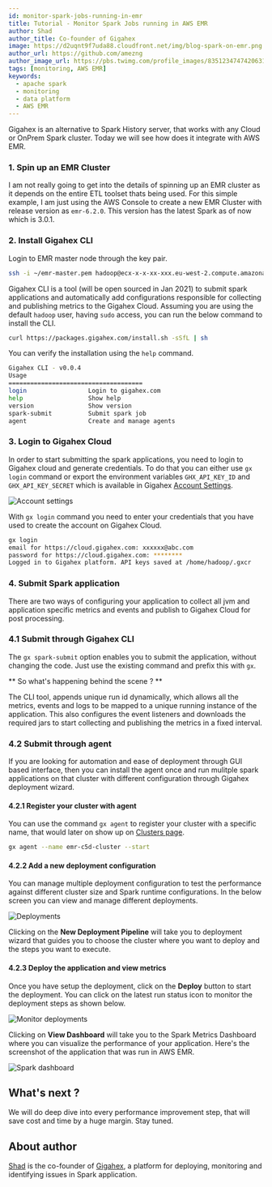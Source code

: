 ```yaml
---
id: monitor-spark-jobs-running-in-emr
title: Tutorial - Monitor Spark Jobs running in AWS EMR
author: Shad
author_title: Co-founder of Gigahex
image: https://d2uqnt9f7uda88.cloudfront.net/img/blog-spark-on-emr.png
author_url: https://github.com/amezng
author_image_url: https://pbs.twimg.com/profile_images/835123474742063105/N3Qkp_r__400x400.jpg
tags: [monitoring, AWS EMR]
keywords:
  - apache spark
  - monitoring
  - data platform
  - AWS EMR
---
```


Gigahex is an alternative to Spark History server, that works with any Cloud or OnPrem Spark cluster. Today we will see how does it integrate with AWS EMR.

<!--truncate-->

### 1. Spin up an EMR Cluster

I am not really going to get into the details of spinning up an EMR cluster as it depends on the entire ETL toolset thats being used. For this simple example,
I am just using the AWS Console to create a new EMR Cluster with release version as `emr-6.2.0`. This version has the latest Spark as of now which is 3.0.1.

### 2. Install Gigahex CLI

Login to EMR master node through the key pair.

```bash
ssh -i ~/emr-master.pem hadoop@ecx-x-x-xx-xxx.eu-west-2.compute.amazonaws.com
```

Gigahex CLI is a tool (will be open sourced in Jan 2021) to submit spark applications and automatically add configurations responsible for collecting and publishing metrics to the Gigahex Cloud. Assuming you are using the default `hadoop` user, having `sudo` access, you can run the below command to install the CLI.

```bash
curl https://packages.gigahex.com/install.sh -sSfL | sh
```

You can verify the installation using the `help` command.

```bash
Gigahex CLI - v0.0.4
Usage
=====================================
login                 Login to gigahex.com
help                  Show help
version               Show version
spark-submit          Submit spark job
agent                 Create and manage agents
```

### 3. Login to Gigahex Cloud

In order to start submitting the spark applications, you need to login to Gigahex cloud and generate credentials. To do that you can either use `gx login` command or export the environment variables `GHX_API_KEY_ID` and `GHX_API_KEY_SECRET` which is available in Gigahex [Account Settings](https://app.gigahex.com/settings).

![Account settings](/img/account-setting.png)

With `gx login` command you need to enter your credentials that you have used to create the account on Gigahex Cloud.

```bash
gx login
email for https://cloud.gigahex.com: xxxxxx@abc.com
password for https://cloud.gigahex.com: ********
Logged in to Gigahex platform. API keys saved at /home/hadoop/.gxcr
```

### 4. Submit Spark application

There are two ways of configuring your application to collect all jvm and application specific metrics and events and publish to Gigahex Cloud for post processing.

### 4.1 Submit through Gigahex CLI

The `gx spark-submit` option enables you to submit the application, without changing the code. Just use the existing command and prefix this with `gx`.

** So what's happening behind the scene ? **

The CLI tool, appends unique run id dynamically, which allows all the metrics, events and logs to be mapped to a unique running instance of the application. This also configures the event listeners and downloads the required jars to start collecting and publishing the metrics in a fixed interval.

### 4.2 Submit through agent

If you are looking for automation and ease of deployment through GUI based interface, then you can install the agent once and run mulitple spark applications on that cluster with different configuration through Gigahex deployment wizard.

#### 4.2.1 Register your cluster with agent

You can use the command `gx agent` to register your cluster with a specific name, that would later on show up on [Clusters page](https://app.gigahex.com/clusters).

```bash
gx agent --name emr-c5d-cluster --start
```

#### 4.2.2 Add a new deployment configuration

You can manage multiple deployment configuration to test the performance against different cluster size and Spark runtime configurations. In the below screen you can view and manage different deployments.

![Deployments](/img/deployments.png)

Clicking on the **New Deployment Pipeline** will take you to deployment wizard that guides you to choose the cluster where you want to deploy and the steps you want to execute.

#### 4.2.3 Deploy the application and view metrics

Once you have setup the deployment, click on the **Deploy** button to start the deployment. You can click on the latest run status icon to monitor the deployment steps as shown below.

![Monitor deployments](/img/monitor-deployment-steps.png)

Clicking on **View Dashboard** will take you to the Spark Metrics Dashboard where you can visualize the performance of your application. Here's the screenshot of the application that was run in AWS EMR.

![Spark dashboard](/img/emr-spark-dashboard.png)

## What's next ?

We will do deep dive into every performance improvement step, that will save cost and time by a huge margin. Stay tuned.

## About author

[Shad](https://twitter.com/ShadAmez) is the co-founder of [Gigahex](https://gigahex.com), a platform for deploying, monitoring and identifying issues in Spark application.
